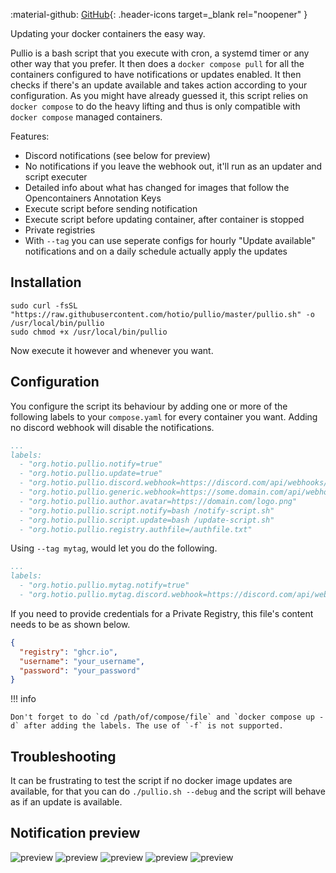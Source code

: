 :material-github: [GitHub](https://github.com/hotio/pullio){: .header-icons target=_blank rel="noopener" }  

Updating your docker containers the easy way.

Pullio is a bash script that you execute with cron, a systemd timer or any other way that you prefer. It then does a `docker compose pull` for all the containers configured to have notifications or updates enabled. It then checks if there's an update available and takes action according to your configuration. As you might have already guessed it, this script relies on `docker compose` to do the heavy lifting and thus is only compatible with `docker compose` managed containers.

Features:

- Discord notifications (see below for preview)
- No notifications if you leave the webhook out, it'll run as an updater and script executer
- Detailed info about what has changed for images that follow the Opencontainers Annotation Keys
- Execute script before sending notification
- Execute script before updating container, after container is stopped
- Private registries
- With `--tag` you can use seperate configs for hourly "Update available" notifications and on a daily schedule actually apply the updates

## Installation

```shell linenums="1"
sudo curl -fsSL "https://raw.githubusercontent.com/hotio/pullio/master/pullio.sh" -o /usr/local/bin/pullio
sudo chmod +x /usr/local/bin/pullio
```

Now execute it however and whenever you want.

## Configuration

You configure the script its behaviour by adding one or more of the following labels to your `compose.yaml` for every container you want. Adding no discord webhook will disable the notifications.

```yaml linenums="1"
...
labels:
  - "org.hotio.pullio.notify=true"
  - "org.hotio.pullio.update=true"
  - "org.hotio.pullio.discord.webhook=https://discord.com/api/webhooks/..."
  - "org.hotio.pullio.generic.webhook=https://some.domain.com/api/webhooks/..."
  - "org.hotio.pullio.author.avatar=https://domain.com/logo.png"
  - "org.hotio.pullio.script.notify=bash /notify-script.sh"
  - "org.hotio.pullio.script.update=bash /update-script.sh"
  - "org.hotio.pullio.registry.authfile=/authfile.txt"
```

Using `--tag mytag`, would let you do the following.

```yaml linenums="1"
...
labels:
  - "org.hotio.pullio.mytag.notify=true"
  - "org.hotio.pullio.mytag.discord.webhook=https://discord.com/api/webhooks/..."
```

If you need to provide credentials for a Private Registry, this file's content needs to be as shown below.

```json linenums="1"
{
  "registry": "ghcr.io",
  "username": "your_username",
  "password": "your_password"
}
```

!!! info

    Don't forget to do `cd /path/of/compose/file` and `docker compose up -d` after adding the labels. The use of `-f` is not supported.

## Troubleshooting

It can be frustrating to test the script if no docker image updates are available, for that you can do `./pullio.sh --debug` and the script will behave as if an update is available.

## Notification preview

<div class="pullio-preview">
<img src="/img/pullio-update-1.png" alt="preview"/>
<img src="/img/pullio-update-2.png" alt="preview"/>
<img src="/img/pullio-update-3.png" alt="preview"/>
<img src="/img/pullio-update-4.png" alt="preview"/>
<img src="/img/pullio-update-5.png" alt="preview"/>
</div>

